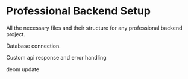 # Professional Backend Setup

All the necessary files and their structure for any professional backend project.

Database connection.

Custom api response and error handling

 deom update